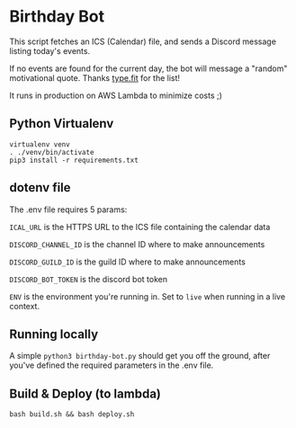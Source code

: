 # Birthday Bot

This script fetches an ICS (Calendar) file, and sends a Discord message listing today's events.

If no events are found for the current day, the bot will message a "random" motivational quote.  Thanks [type.fit](https://type.fit/api/quotes) for the list!

It runs in production on AWS Lambda to minimize costs ;)

## Python Virtualenv

```
virtualenv venv
. ./venv/bin/activate
pip3 install -r requirements.txt
```

## dotenv file

The .env file requires 5 params:

`ICAL_URL` is the HTTPS URL to the ICS file containing the calendar data

`DISCORD_CHANNEL_ID` is the channel ID where to make announcements

`DISCORD_GUILD_ID` is the guild ID where to make announcements

`DISCORD_BOT_TOKEN` is the discord bot token

`ENV` is the environment you're running in.  Set to `live` when running in a live context.

## Running locally

A simple `python3 birthday-bot.py` should get you off the ground, after you've defined the required parameters in the .env file.

## Build & Deploy (to lambda)

```
bash build.sh && bash deploy.sh
```